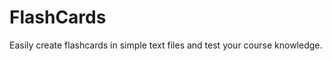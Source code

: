 FlashCards
==========

Easily create flashcards in simple text files and test your course knowledge.
